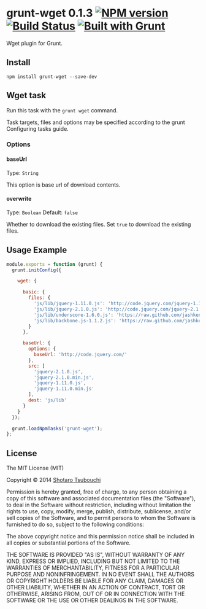 # grunt-wget 0.1.3 [![NPM version](https://badge.fury.io/js/grunt-wget.png)](http://badge.fury.io/js/grunt-wget) [![Build Status](https://secure.travis-ci.org/shootaroo/grunt-wget.png?branch=master)](http://travis-ci.org/shootaroo/grunt-wget) [![Built with Grunt](https://cdn.gruntjs.com/builtwith.png)](http://gruntjs.com/)

Wget plugin for Grunt.


## Install

```
npm install grunt-wget --save-dev
```


## Wget task

Run this task with the `grunt wget` command.

Task targets, files and options may be specified according to the grunt Configuring tasks guide.


### Options

#### baseUrl

Type: `String`

This option is base url of download contents.

#### overwrite

Type: `Boolean`
Default: `false`

Whether to download the existing files. Set `true` to download the existing files.


## Usage Example

```js
module.exports = function (grunt) {
  grunt.initConfig({

    wget: {

      basic: {
        files: {
          'js/lib/jquery-1.11.0.js': 'http://code.jquery.com/jquery-1.11.0.js',
          'js/lib/jquery-2.1.0.js': 'http://code.jquery.com/jquery-2.1.0.js',
          'js/lib/underscore-1.6.0.js': 'https://raw.github.com/jashkenas/underscore/1.6.0/underscore.js',
          'js/lib/backbone.js-1.1.2.js': 'https://raw.github.com/jashkenas/backbone/1.1.2/backbone.js'
        }
      },

      baseUrl: {
        options: {
          baseUrl: 'http://code.jquery.com/'
        },
        src: [
          'jquery-2.1.0.js',
          'jquery-2.1.0.min.js',
          'jquery-1.11.0.js',
          'jquery-1.11.0.min.js'
        ],
        dest: 'js/lib'
      }
    }
  });

  grunt.loadNpmTasks('grunt-wget');
};

```

## License

The MIT License (MIT)

Copyright &copy; 2014 [Shotaro Tsubouchi](https://github.com/shootaroo)

Permission is hereby granted, free of charge, to any person obtaining a copy
of this software and associated documentation files (the "Software"), to deal
in the Software without restriction, including without limitation the rights
to use, copy, modify, merge, publish, distribute, sublicense, and/or sell
copies of the Software, and to permit persons to whom the Software is
furnished to do so, subject to the following conditions:

The above copyright notice and this permission notice shall be included in
all copies or substantial portions of the Software.

THE SOFTWARE IS PROVIDED "AS IS", WITHOUT WARRANTY OF ANY KIND, EXPRESS OR
IMPLIED, INCLUDING BUT NOT LIMITED TO THE WARRANTIES OF MERCHANTABILITY,
FITNESS FOR A PARTICULAR PURPOSE AND NONINFRINGEMENT. IN NO EVENT SHALL THE
AUTHORS OR COPYRIGHT HOLDERS BE LIABLE FOR ANY CLAIM, DAMAGES OR OTHER
LIABILITY, WHETHER IN AN ACTION OF CONTRACT, TORT OR OTHERWISE, ARISING FROM,
OUT OF OR IN CONNECTION WITH THE SOFTWARE OR THE USE OR OTHER DEALINGS IN
THE SOFTWARE.
